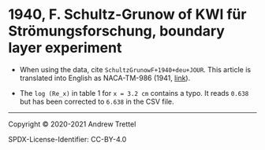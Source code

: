 # 1940, F. Schultz-Grunow of KWI für Strömungsforschung, boundary layer experiment

- When using the data, cite `SchultzGrunowF+1940+deu+JOUR`.  This article is
  translated into English as NACA-TM-986 (1941,
  [link](https://ntrs.nasa.gov/citations/19930094430)).

- The `log (Re_x)` in table 1 for `x = 3.2 cm` contains a typo.  It
  reads `0.638` but has been corrected to `6.638` in the CSV file.

-------------------------------------------------------------------------------

Copyright © 2020-2021 Andrew Trettel

SPDX-License-Identifier: CC-BY-4.0
